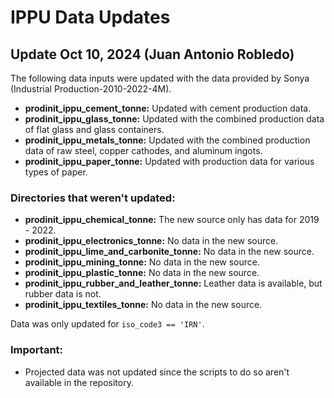 # IPPU Data Updates

## Update Oct 10, 2024 (Juan Antonio Robledo)

The following data inputs were updated with the data provided by Sonya (Industrial Production-2010-2022-4M).

- **prodinit_ippu_cement_tonne:** Updated with cement production data.
- **prodinit_ippu_glass_tonne:** Updated with the combined production data of flat glass and glass containers.
- **prodinit_ippu_metals_tonne:** Updated with the combined production data of raw steel, copper cathodes, and aluminum ingots.
- **prodinit_ippu_paper_tonne:** Updated with production data for various types of paper.

### Directories that weren't updated:
- **prodinit_ippu_chemical_tonne:** The new source only has data for 2019 - 2022.
- **prodinit_ippu_electronics_tonne:** No data in the new source.
- **prodinit_ippu_lime_and_carbonite_tonne:** No data in the new source.
- **prodinit_ippu_mining_tonne:** No data in the new source.
- **prodinit_ippu_plastic_tonne:** No data in the new source.
- **prodinit_ippu_rubber_and_leather_tonne:** Leather data is available, but rubber data is not.
- **prodinit_ippu_textiles_tonne:** No data in the new source.

Data was only updated for `iso_code3 == 'IRN'`.

### Important:
- Projected data was not updated since the scripts to do so aren't available in the repository.